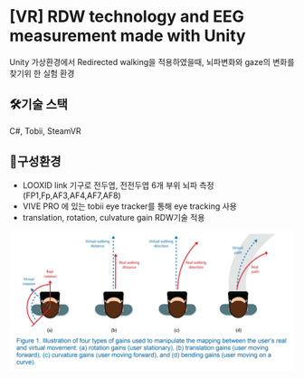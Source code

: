 # [VR] RDW technology and EEG measurement made with Unity

Unity 가상환경에서 Redirected walking을 적용하였을때, 뇌파변화와 gaze의 변화를 찾기위 한 실험 환경

## 🛠기술 스택

C#, Tobii, SteamVR

## 🧩구성환경

- LOOXID link 기구로 전두엽, 전전두엽 6개 부위 뇌파 측정(FP1,Fp,AF3,AF4,AF7,AF8)
- VIVE PRO 에 있는 tobii eye tracker를 통해 eye tracking 사용
- translation, rotation, culvature gain RDW기술 적용

![ERD](img/gain.PNG)
